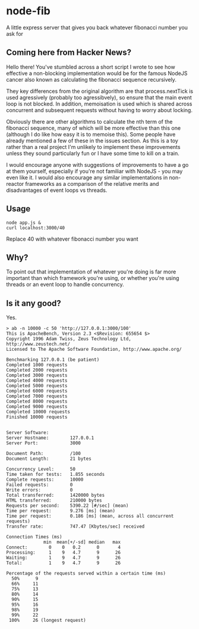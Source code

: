 # node-fib

A little express server that gives you back whatever fibonacci number you ask for

## Coming here from Hacker News?

Hello there! You've stumbled across a short script I wrote to see how effective a
non-blocking implementation would be for the famous NodeJS cancer also known as
calculating the fibonacci sequence recursively.

They key differences from the original algorithm are that process.nextTick is used
agressively (probably too agressibvely), so ensure that the main event loop is not
blocked. In addition, memoisation is used which is shared across concurrent and
subsequent requests without having to worry about locking.

Obviously there are other algorithms to calculate the nth term of the fibonacci
sequence, many of which will be more effective than this one (although I do like
how easy it is to memoise this). Some people have already mentioned a few of these
in the issues section. As this is a toy rather than a real project I'm unlikely
to implement these improvements unless they sound particularly fun or I have some
time to kill on a train.

I would encourage anyone with suggestions of improvements to have a go at them
yourself, especially if you're not familiar with NodeJS - you may even like it.
I would also encourage any similar implementations in non-reactor frameworks as
a comparison of the relative merits and disadvantages of event loops vs threads.

## Usage

    node app.js &
    curl localhost:3000/40

Replace 40 with whatever fibonacci number you want

## Why?

To point out that implementation of whatever you're doing is far more important
than which framework you're using, or whether you're using threads or an event
loop to handle concurrency.

## Is it any good?

Yes.

    > ab -n 10000 -c 50 'http://127.0.0.1:3000/100'
    This is ApacheBench, Version 2.3 <$Revision: 655654 $>
    Copyright 1996 Adam Twiss, Zeus Technology Ltd, http://www.zeustech.net/
    Licensed to The Apache Software Foundation, http://www.apache.org/

    Benchmarking 127.0.0.1 (be patient)
    Completed 1000 requests
    Completed 2000 requests
    Completed 3000 requests
    Completed 4000 requests
    Completed 5000 requests
    Completed 6000 requests
    Completed 7000 requests
    Completed 8000 requests
    Completed 9000 requests
    Completed 10000 requests
    Finished 10000 requests


    Server Software:
    Server Hostname:        127.0.0.1
    Server Port:            3000

    Document Path:          /100
    Document Length:        21 bytes

    Concurrency Level:      50
    Time taken for tests:   1.855 seconds
    Complete requests:      10000
    Failed requests:        0
    Write errors:           0
    Total transferred:      1420000 bytes
    HTML transferred:       210000 bytes
    Requests per second:    5390.22 [#/sec] (mean)
    Time per request:       9.276 [ms] (mean)
    Time per request:       0.186 [ms] (mean, across all concurrent requests)
    Transfer rate:          747.47 [Kbytes/sec] received

    Connection Times (ms)
                  min  mean[+/-sd] median   max
    Connect:        0    0   0.2      0       4
    Processing:     1    9   4.7      9      26
    Waiting:        1    9   4.7      9      26
    Total:          1    9   4.7      9      26

    Percentage of the requests served within a certain time (ms)
      50%      9
      66%     11
      75%     13
      80%     14
      90%     15
      95%     16
      98%     19
      99%     22
     100%     26 (longest request)
